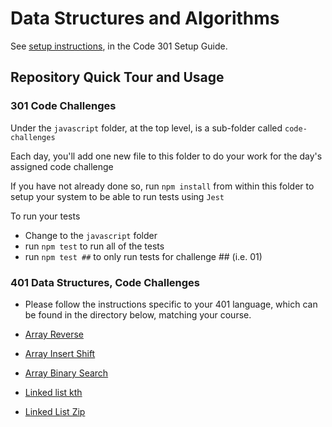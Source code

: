 # Data Structures and Algorithms

See [setup instructions](https://codefellows.github.io/setup-guide/code-301/3-code-challenges), in the Code 301 Setup Guide.

## Repository Quick Tour and Usage

### 301 Code Challenges

Under the `javascript` folder, at the top level, is a sub-folder called `code-challenges`

Each day, you'll add one new file to this folder to do your work for the day's assigned code challenge

If you have not already done so, run `npm install` from within this folder to setup your system to be able to run tests using `Jest`

To run your tests

- Change to the `javascript` folder
- run `npm test` to run all of the tests
- run `npm test ##` to only run tests for challenge ## (i.e. 01)

### 401 Data Structures, Code Challenges

- Please follow the instructions specific to your 401 language, which can be found in the directory below, matching your course.

- [Array Reverse](python/array-reverse/README.md)
- [Array Insert Shift](python/array-insert-shift/README.md)
- [Array Binary Search](python/array-binary-search/README.md)
- [Linked list kth](python/docs/linked_list_kth/README.md)
- [Linked List Zip](python/docs/linked_list_zip/README.md)